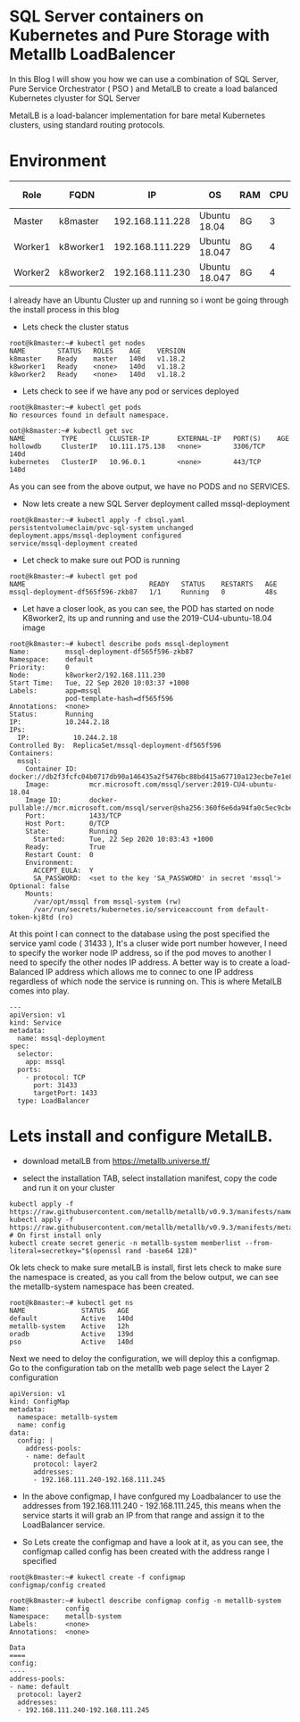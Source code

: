 
# SQL Server containers on Kubernetes and Pure Storage with Metallb LoadBalencer

In this Blog I will show you how we can use a combination of SQL Server, Pure Service Orchestrator ( PSO ) and MetalLB to create a load balanced Kubernetes clyuster
for SQL Server

MetalLB is a load-balancer implementation for bare metal Kubernetes clusters, using standard routing protocols.


# Environment

|Role|FQDN|IP|OS|RAM|CPU|K8 Ver
|----|----|----|----|----|----|---|
|Master|k8master|192.168.111.228|Ubuntu 18.04|8G|3|1.18.2
|Worker1|k8worker1|192.168.111.229|Ubuntu 18.047|8G|4|1.18.2
|Worker2|k8worker2|192.168.111.230|Ubuntu 18.047|8G|4|1.18.2

I already have an Ubuntu Cluster up and running so i wont be going through the install process in this blog

- Lets check the cluster status

```
root@k8master:~# kubectl get nodes
NAME        STATUS   ROLES    AGE    VERSION
k8master    Ready    master   140d   v1.18.2
k8worker1   Ready    <none>   140d   v1.18.2
k8worker2   Ready    <none>   140d   v1.18.2
```

- Lets check to see if we have any pod or services deployed

```
root@k8master:~# kubectl get pods
No resources found in default namespace.

oot@k8master:~# kubectl get svc
NAME         TYPE        CLUSTER-IP       EXTERNAL-IP   PORT(S)    AGE
hollowdb     ClusterIP   10.111.175.138   <none>        3306/TCP   140d
kubernetes   ClusterIP   10.96.0.1        <none>        443/TCP    140d
```

As you can see from the above output, we have no PODS and no SERVICES.

- Now lets create a new SQL Server deployment called mssql-deployment

```
root@k8master:~# kubectl apply -f cbsql.yaml
persistentvolumeclaim/pvc-sql-system unchanged
deployment.apps/mssql-deployment configured
service/mssql-deployment created
```

- Let check to make sure out POD is running

```
root@k8master:~# kubectl get pod
NAME                               READY   STATUS    RESTARTS   AGE
mssql-deployment-df565f596-zkb87   1/1     Running   0          48s
```

- Let have a closer look, as you can see, the POD has started on node K8worker2, its up and running and use the 2019-CU4-ubuntu-18.04 image

```
root@k8master:~# kubectl describe pods mssql-deployment
Name:         mssql-deployment-df565f596-zkb87
Namespace:    default
Priority:     0
Node:         k8worker2/192.168.111.230
Start Time:   Tue, 22 Sep 2020 10:03:37 +1000
Labels:       app=mssql
              pod-template-hash=df565f596
Annotations:  <none>
Status:       Running
IP:           10.244.2.18
IPs:
  IP:           10.244.2.18
Controlled By:  ReplicaSet/mssql-deployment-df565f596
Containers:
  mssql:
    Container ID:   docker://db2f3fcfc04b0717db90a146435a2f5476bc88bd415a67710a123ecbe7e1e80e
    Image:          mcr.microsoft.com/mssql/server:2019-CU4-ubuntu-18.04
    Image ID:       docker-pullable://mcr.microsoft.com/mssql/server@sha256:360f6e6da94fa0c5ec9cbe6e391f411b8d6e26826fe57a39a70a2e9f745afd82
    Port:           1433/TCP
    Host Port:      0/TCP
    State:          Running
      Started:      Tue, 22 Sep 2020 10:03:43 +1000
    Ready:          True
    Restart Count:  0
    Environment:
      ACCEPT_EULA:  Y
      SA_PASSWORD:  <set to the key 'SA_PASSWORD' in secret 'mssql'>  Optional: false
    Mounts:
      /var/opt/mssql from mssql-system (rw)
      /var/run/secrets/kubernetes.io/serviceaccount from default-token-kj8td (ro)

```

At this point I can connect to the database using the post specified the service yaml code ( 31433 ), It's a cluser wide port number however, I need to specify
the worker node IP address, so if the pod moves to another I need to specify the other nodes IP address. A better way is to create a load-Balanced IP address which allows me to connec to one IP address regardless of which node the service is running on. This is where MetalLB comes into play.
```
---
apiVersion: v1
kind: Service
metadata:
  name: mssql-deployment
spec:
  selector:
    app: mssql
  ports:
    - protocol: TCP
      port: 31433
      targetPort: 1433
  type: LoadBalancer
 ```
 
 # Lets install and configure MetalLB.
 
 - download metalLB from https://metallb.universe.tf/
 
 - select the installation TAB, select installation manifest, copy the code and run it on your cluster
 ```
 kubectl apply -f https://raw.githubusercontent.com/metallb/metallb/v0.9.3/manifests/namespace.yaml
kubectl apply -f https://raw.githubusercontent.com/metallb/metallb/v0.9.3/manifests/metallb.yaml
# On first install only
kubectl create secret generic -n metallb-system memberlist --from-literal=secretkey="$(openssl rand -base64 128)"

```

Ok lets check to make sure metalLB is install, first lets check to make sure the namespace is created, as you call from the below output, we can see
the metallb-system namespace has been created.

```
root@k8master:~# kubectl get ns
NAME              STATUS   AGE
default           Active   140d
metallb-system    Active   12h
oradb             Active   139d
pso               Active   140d
```

Next we need to deloy the configuration, we will deploy this a configmap. Go to the configuration tab on the metallb web page
select the Layer 2 configuration
```
apiVersion: v1
kind: ConfigMap
metadata:
  namespace: metallb-system
  name: config
data:
  config: |
    address-pools:
    - name: default
      protocol: layer2
      addresses:
      - 192.168.111.240-192.168.111.245
```

- In the above configmap, I have confgured my Loadbalancer to use the addresses from 192.168.111.240 - 192.168.111.245, this means when the service starts
it will grab an IP from that range and assign it to the LoadBalancer service.

- So Lets create the configmap and have a look at it, as you can see, the configmap called config has been created with the address range I specified

```
root@k8master:~# kukectl create -f configmap
configmap/config created

root@k8master:~# kubectl describe configmap config -n metallb-system
Name:         config
Namespace:    metallb-system
Labels:       <none>
Annotations:  <none>

Data
====
config:
----
address-pools:
- name: default
  protocol: layer2
  addresses:
  - 192.168.111.240-192.168.111.245
```





